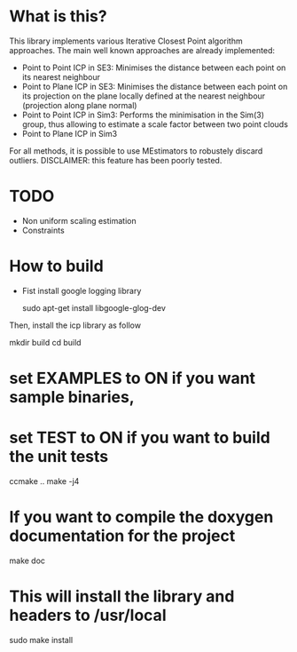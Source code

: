 # What is this?
This library implements various Iterative Closest Point algorithm approaches. The main well known approaches are already implemented: 

- Point to Point ICP in SE3: Minimises the distance between each point on its nearest neighbour
- Point to Plane ICP in SE3: Minimises the distance between each point on its projection on the plane locally defined at the nearest neighbour (projection along plane normal)
- Point to Point ICP in Sim3: Performs the minimisation in the Sim(3) group, thus allowing to estimate a scale factor between two point clouds
- Point to Plane ICP in Sim3

For all methods, it is possible to use MEstimators to robustely discard outliers. DISCLAIMER: this feature has been poorly tested.

# TODO
- Non uniform scaling estimation
- Constraints

# How to build
- Fist install google logging library
  
  sudo apt-get install libgoogle-glog-dev

Then, install the icp library as follow

  mkdir build
  cd build
  # set EXAMPLES to ON if you want sample binaries,
  # set TEST to ON if you want to build the unit tests
  ccmake ..
  make -j4
  # If you want to compile the doxygen documentation for the project
  make doc 
  # This will install the library and headers to /usr/local
  sudo make install

